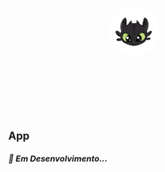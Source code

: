 <br/>
<br/>
<br/>
<p align="center">
    <img alt="awesome" src="./banguelinha.png" width="100" style="border-radius: 100%;" />
</p>
<br/>
<br/>
<br/>
<br/>
<br/>
<br/>


## App

### _🔧 Em Desenvolvimento..._